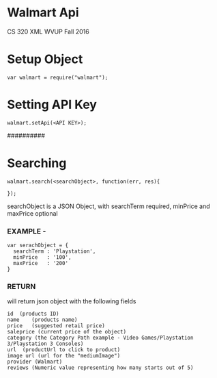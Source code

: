 # Walmart Api 
CS 320 XML
WVUP Fall 2016


# Setup Object
```
var walmart = require("walmart");
```

# Setting API Key
```
walmart.setApi(<API KEY>);
```

##########
# Searching
```
walmart.search(<searchObject>, function(err, res){
	
});
```
searchObject is a JSON Object, with searchTerm required, minPrice and maxPrice optional

### EXAMPLE -
```
var serachObject = {
  searchTerm : 'Playstation',
  minPrice   : '100',
  maxPrice   : '200'
}
```


### RETURN 
will return json object with the following fields
```
id 	(products ID)
name 	(products name)
price	(suggested retail price)
saleprice (current price of the object)
category (the Category Path example - Video Games/Playstation 3/Playstation 3 Consoles)
url  (productUrl to click to product)
image url (url for the "mediumImage")
provider (Walmart)
reviews (Numeric value representing how many starts out of 5)
```


